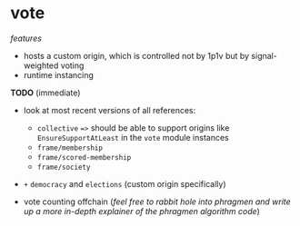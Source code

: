 # vote

*features*
* hosts a custom origin, which is controlled not by 1p1v but by signal-weighted voting
* runtime instancing

**TODO** (immediate)
* look at most recent versions of all references:
    * `collective` `=>` should be able to support origins like `EnsureSupportAtLeast` in the `vote` module instances
    * `frame/membership`
    * `frame/scored-membership`
    * `frame/society`

* `+` `democracy` and `elections` (custom origin specifically)

* vote counting offchain (*feel free to rabbit hole into phragmen and write up a more in-depth explainer of the phragmen algorithm code*)